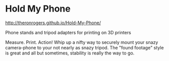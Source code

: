 Hold My Phone
===============================

http://theronrogers.github.io/Hold-My-Phone/

Phone stands and tripod adapters for printing on 3D printers

Measure. Print. Action! Whip up a nifty way to securely mount your snazy camera-phone to your not nearly as snazy tripod.  The "found footage" style is great and all but sometimes, stability is really the way to go.
